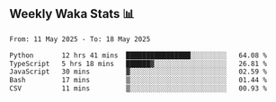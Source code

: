 ## Weekly Waka Stats 📊
<!--START_SECTION:waka-->

```txt
From: 11 May 2025 - To: 18 May 2025

Python       12 hrs 41 mins  ████████████████░░░░░░░░░   64.08 %
TypeScript   5 hrs 18 mins   ██████▓░░░░░░░░░░░░░░░░░░   26.81 %
JavaScript   30 mins         ▓░░░░░░░░░░░░░░░░░░░░░░░░   02.59 %
Bash         17 mins         ▒░░░░░░░░░░░░░░░░░░░░░░░░   01.44 %
CSV          11 mins         ▒░░░░░░░░░░░░░░░░░░░░░░░░   00.93 %
```

<!--END_SECTION:waka-->

<!--

Here are some ideas to get you started:

- 🔭 I’m currently working on (way to add branches committed on)
- 🌱 I’m currently learning Web Frameworks and Machine Learning! (Lisp, JS (react & angular), Python, and __)
- 💬 Ask me about ...
- 📫 How to reach me: 
- 😄 Pronouns: He/Him/His
- ⚡ Fun fact: ...

that-recsys-lab
-->
